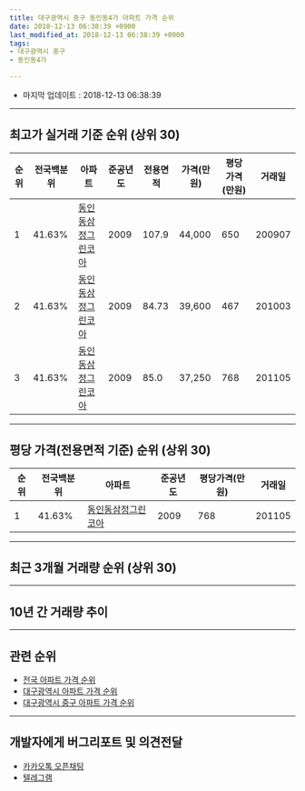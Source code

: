 ```yaml
---
title: 대구광역시 중구 동인동4가 아파트 가격 순위
date: 2018-12-13 06:38:39 +0900
last_modified_at: 2018-12-13 06:38:39 +0900
tags:
- 대구광역시 중구
- 동인동4가

---
```


* 마지막 업데이트 : 2018-12-13 06:38:39

---

## 최고가 실거래 기준 순위 (상위 30)


|순위|전국백분위|아파트|준공년도|전용면적|가격(만원)|평당가격(만원)|거래일|
|---|---|---|---|---|---|---|---|
|1|41.63%|[동인동삼정그린코아](https://search.naver.com/search.naver?query=%EB%8C%80%EA%B5%AC%EA%B4%91%EC%97%AD%EC%8B%9C+%EC%A4%91%EA%B5%AC+%EB%8F%99%EC%9D%B8%EB%8F%994%EA%B0%80+%EB%8F%99%EC%9D%B8%EB%8F%99%EC%82%BC%EC%A0%95%EA%B7%B8%EB%A6%B0%EC%BD%94%EC%95%84)|2009|107.9|44,000|650|200907|
|2|41.63%|[동인동삼정그린코아](https://search.naver.com/search.naver?query=%EB%8C%80%EA%B5%AC%EA%B4%91%EC%97%AD%EC%8B%9C+%EC%A4%91%EA%B5%AC+%EB%8F%99%EC%9D%B8%EB%8F%994%EA%B0%80+%EB%8F%99%EC%9D%B8%EB%8F%99%EC%82%BC%EC%A0%95%EA%B7%B8%EB%A6%B0%EC%BD%94%EC%95%84)|2009|84.73|39,600|467|201003|
|3|41.63%|[동인동삼정그린코아](https://search.naver.com/search.naver?query=%EB%8C%80%EA%B5%AC%EA%B4%91%EC%97%AD%EC%8B%9C+%EC%A4%91%EA%B5%AC+%EB%8F%99%EC%9D%B8%EB%8F%994%EA%B0%80+%EB%8F%99%EC%9D%B8%EB%8F%99%EC%82%BC%EC%A0%95%EA%B7%B8%EB%A6%B0%EC%BD%94%EC%95%84)|2009|85.0|37,250|768|201105|


---

## 평당 가격(전용면적 기준) 순위 (상위 30)


|순위|전국백분위|아파트|준공년도|평당가격(만원)|거래일|
|---|---|---|---|---|---|
|1|41.63%|[동인동삼정그린코아](https://search.naver.com/search.naver?query=%EB%8C%80%EA%B5%AC%EA%B4%91%EC%97%AD%EC%8B%9C+%EC%A4%91%EA%B5%AC+%EB%8F%99%EC%9D%B8%EB%8F%994%EA%B0%80+%EB%8F%99%EC%9D%B8%EB%8F%99%EC%82%BC%EC%A0%95%EA%B7%B8%EB%A6%B0%EC%BD%94%EC%95%84)|2009|768|201105|


---

## 최근 3개월 거래량 순위 (상위 30)


<div style="width:100%;">
    <canvas id="deal_count_ranking" height="250"></canvas>
</div>


<script>
new Chart(document.getElementById("deal_count_ranking"), {
    type: 'horizontalBar',
    data: {
        labels: ['동인동삼정그린코아'],
        datasets: [{
            label: '실거래 수',
            data: [1],
            borderColor: "rgba(255, 0, 128, 1)",
            backgroundColor: "rgba(255, 0, 128, 0.5)",
            fill: false,
        }]
    },
    options: {
        responsive: true,
        title: {
            display: true,
            text: '최근 3개월 거래량 순위'
        },
        tooltips: {
            mode: 'index',
            intersect: false,
            callbacks: {
                title: function(tooltipItems, data) {
                    return "실거래 수:";
                },
                label: function(tooltipItem, data) {
                    return data.labels[tooltipItem.index] + ": " + tooltipItem.xLabel;
                }
            }
        },
        hover: {
            mode: 'nearest',
            intersect: true
        },
        scales: {
            xAxes: [{
                display: true,
                scaleLabel: {
                    display: true,
                    labelString: '실거래 수'
                },
                ticks: {
                    suggestedMin: 0,
                }
            }],
            yAxes: [{
                display: true,
                ticks: {
                    autoSkip: false,
                    callback: function(value, index, values) {
                        if (value.length > 15)
                            return value.substr(0, 13) + "...";
                        else
                            return value;
                    }
                },
                scaleLabel: {
                    display: false,
                }
            }]
        }
    }
});

</script>


---

## 10년 간 거래량 추이


<div style="width:100%;">
    <canvas id="deal_progress" height="250"></canvas>
</div>

<script>
new Chart(document.getElementById("deal_progress"), {
    type: 'line',
    data: {
        labels: ['200812','200901','200902','200903','200904','200905','200906','200907','200908','200909','200910','200911','200912','201001','201002','201003','201004','201005','201006','201007','201008','201009','201010','201011','201012','201101','201102','201103','201104','201105','201106','201107','201108','201109','201110','201111','201112','201201','201202','201203','201204','201205','201206','201207','201208','201209','201210','201211','201212','201301','201302','201303','201304','201305','201306','201307','201308','201309','201310','201311','201312','201401','201402','201403','201404','201405','201406','201407','201408','201409','201410','201411','201412','201501','201502','201503','201504','201505','201506','201507','201508','201509','201510','201511','201512','201601','201602','201603','201604','201605','201606','201607','201608','201609','201610','201611','201612','201701','201702','201703','201704','201705','201706','201707','201708','201709','201710','201711','201712','201801','201802','201803','201804','201805','201806','201807','201808','201809','201810','201811','201812'],
        datasets: [{
            label: '실거래 수',
            pointRadius: 1,
            data: [0, 0, 0, 6, 12, 7, 15, 47, 16, 4, 3, 1, 2, 3, 0, 2, 0, 1, 0, 1, 0, 0, 4, 0, 0, 0, 2, 3, 1, 1, 0, 0, 1, 2, 2, 0, 1, 1, 3, 2, 0, 1, 0, 0, 0, 2, 4, 3, 3, 2, 0, 0, 1, 2, 4, 2, 0, 3, 2, 1, 1, 1, 2, 1, 1, 0, 0, 2, 0, 2, 4, 2, 2, 1, 2, 1, 0, 0, 2, 0, 1, 1, 1, 2, 0, 0, 0, 1, 0, 0, 1, 0, 1, 2, 1, 4, 2, 0, 1, 0, 1, 2, 1, 1, 1, 1, 2, 0, 0, 2, 0, 1, 0, 2, 0, 0, 0, 2, 1, 0, 0],
            borderColor: "rgba(255, 201, 14, 1)",
            backgroundColor: "rgba(255, 201, 14, 0.5)",
            fill: true,
        }]
    },
    options: {
        responsive: true,
        title: {
            display: true,
            text: '10년간 거래량 추이'
        },
        tooltips: {
            mode: 'index',
            intersect: false,
        },
        hover: {
            mode: 'nearest',
            intersect: true
        },
        scales: {
            xAxes: [{
                display: true,
                scaleLabel: {
                    display: true,
                    labelString: '년/월'
                }
            }],
            yAxes: [{
                display: true,
                ticks: {
                    suggestedMin: 0,
                },
                scaleLabel: {
                    display: true,
                    labelString: '실거래 수'
                }
            }]
        }
    }
});

</script>


---

## 관련 순위

- [전국 아파트 가격 순위](https://inasie.github.io/apt-ranking/전국)
- [대구광역시 아파트 가격 순위](https://inasie.github.io/apt-ranking/대구광역시)
- [대구광역시 중구 아파트 가격 순위](https://inasie.github.io/apt-ranking/대구광역시-중구)


---

## 개발자에게 버그리포트 및 의견전달

- [카카오톡 오픈채팅](https://open.kakao.com/o/gLJUAP4)
- [텔레그램](https://t.me/inasie)

